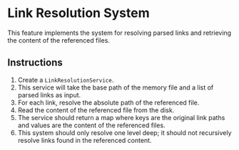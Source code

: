 # Link Resolution System

This feature implements the system for resolving parsed links and retrieving the content of the referenced files.

## Instructions

1.  Create a `LinkResolutionService`.
2.  This service will take the base path of the memory file and a list of parsed links as input.
3.  For each link, resolve the absolute path of the referenced file.
4.  Read the content of the referenced file from the disk.
5.  The service should return a map where keys are the original link paths and values are the content of the referenced files.
6.  This system should only resolve one level deep; it should not recursively resolve links found in the referenced content.
